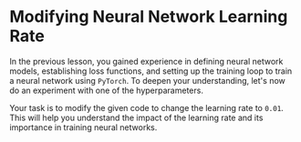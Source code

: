 # Modifying Neural Network Learning Rate

In the previous lesson, you gained experience in defining neural network models, establishing loss functions, and setting up the training loop to train a neural network using `PyTorch`. To deepen your understanding, let's now do an experiment with one of the hyperparameters.

Your task is to modify the given code to change the learning rate to `0.01`. This will help you understand the impact of the learning rate and its importance in training neural networks.